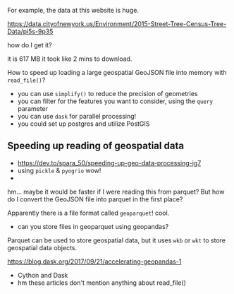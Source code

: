 For example, the data at this website is huge.

https://data.cityofnewyork.us/Environment/2015-Street-Tree-Census-Tree-Data/pi5s-9p35

how do I get it?

it is 617 MB
it took like 2 mins to download.

How to speed up loading a large geospatial GeoJSON file into memory with `read_file()`?
- you can use `simplify()` to reduce the precision of geometries 
- you can filter for the features you want to consider, using the `query` parameter
- you can use `dask` for parallel processing! 
- you could set up postgres and utilize PostGIS
 

## Speeding up reading of geospatial data
- https://dev.to/spara_50/speeding-up-geo-data-processing-ig7
- using `pickle` & `pyogrio` wow! 
- 

hm... maybe it would be faster if I were reading this from parquet?
But how do I convert the GeoJSON file into parquet in the first place?

Apparently there is a file format called `geoparquet`! cool.
* can you store files in geoparquet using geopandas?

Parquet can be used to store geospatial data, but it uses `wkb` or `wkt` to store geospatial data objects.

https://blog.dask.org/2017/09/21/accelerating-geopandas-1
- Cython and Dask
- hm these articles don't mention anything about read_file()

